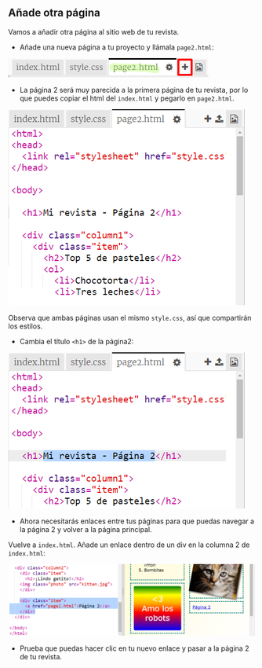## Añade otra página

Vamos a añadir otra página al sitio web de tu revista.

+ Añade una nueva página a tu proyecto y llámala `page2.html`:

![Captura de pantalla](images/magazine-page2.png)

+ La página 2 será muy parecida a la primera página de tu revista, por lo que puedes copiar el html del `index.html` y pegarlo en `page2.html`.

![Captura de pantalla](images/magazine-page2-html.png)

Observa que ambas páginas usan el mismo `style.css`, así que compartirán los estilos.

+ Cambia el título `<h1>` de la página2:

![Captura de pantalla](images/magazine-page2-h1.png)

+ Ahora necesitarás enlaces entre tus páginas para que puedas navegar a la página 2 y volver a la página principal.

Vuelve a `index.html`. Añade un enlace dentro de un div en la columna 2 de `index.html`:

![Captura de pantalla](images/magazine-page2-link.png)

+ Prueba que puedas hacer clic en tu nuevo enlace y pasar a la página 2 de tu revista.